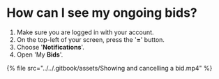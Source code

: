 # How can I see my ongoing bids?

1. Make sure you are logged in with your account.
2. On the top-left of your screen, press the '**=**' button.
3. Choose '**Notifications**'.
4. Open 'My **Bids**'.&#x20;

{% file src="../../.gitbook/assets/Showing and cancelling a bid.mp4" %}
